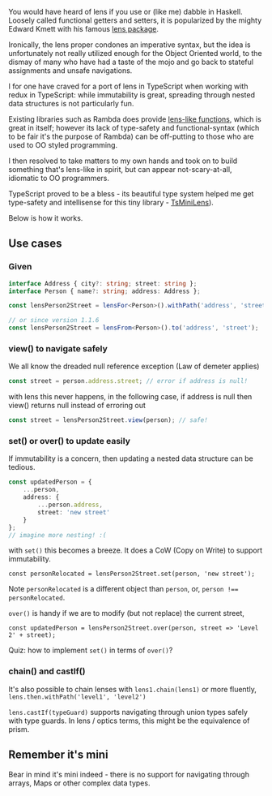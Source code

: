 You would have heard of lens if you use or (like me) dabble in Haskell. Loosely called functional getters and setters, it is popularized by the mighty Edward Kmett with his famous [lens package](http://hackage.haskell.org/package/lens).

Ironically, the lens proper condones an imperative syntax, but the idea is unfortunately not really utilized enough for the Object Oriented world, to the dismay of many who have had a taste of the mojo and go back to stateful assignments and unsafe navigations.

I for one have craved for a port of lens in TypeScript when working with redux in TypeScript: while immutability is great, spreading through nested data structures is not particularly fun.

Existing libraries such as Rambda does provide [lens-like functions](https://ramdajs.com/docs/#lens), which is great in itself; however its lack of type-safety and functional-syntax (which to be fair it's the purpose of Rambda) can be off-putting to those who are used to OO styled programming.

I then resolved to take matters to my own hands and took on to build something that's lens-like in spirit, but can appear not-scary-at-all, idiomatic to OO programmers.

TypeScript proved to be a bless - its beautiful type system helped me get type-safety and intellisense for this tiny library - [TsMiniLens](https://github.com/hackle/TsMiniLens)).

Below is how it works.

## Use cases

### Given
```TypeScript
interface Address { city?: string; street: string };
interface Person { name?: string; address: Address };

const lensPerson2Street = lensFor<Person>().withPath('address', 'street'); // this is type safe, e.g. 'street1' wont't compile

// or since version 1.1.6
const lensPerson2Street = lensFrom<Person>().to('address', 'street');

```

### view() to navigate safely

We all know the dreaded null reference exception (Law of demeter applies)

```TypeScript
const street = person.address.street; // error if address is null!
```

with lens this never happens, in the following case, if address is null then view() returns null instead of erroring out

```TypeScript
const street = lensPerson2Street.view(person); // safe!
```

### set() or over() to update easily

If immutability is a concern, then updating a nested data structure can be tedious.
```TypeScript
const updatedPerson = {
    ...person,
    address: {
        ...person.address,
        street: 'new street'
    }
};
// imagine more nesting! :(
```

with ``set()`` this becomes a breeze. It does a CoW (Copy on Write) to support immutability.
```
const personRelocated = lensPerson2Street.set(person, 'new street');
```
Note ``personRelocated`` is a different object than ``person``, or, ``person !== personRelocated``.

``over()`` is handy if we are to modify (but not replace) the current street,
```
const updatedPerson = lensPerson2Street.over(person, street => 'Level 2' + street);
```
Quiz: how to implement ``set()`` in terms of ``over()``?

### chain() and castIf()

It's also possible to chain lenses with ``lens1.chain(lens1)`` or more fluently, ``lens.then.withPath('level1', 'level2')``

``lens.castIf(typeGuard)`` supports navigating through union types safely with type guards. In lens / optics terms, this might be the equivalence of prism.

## Remember it's mini
Bear in mind it's mini indeed - there is no support for navigating through arrays, Maps or other complex data types.
